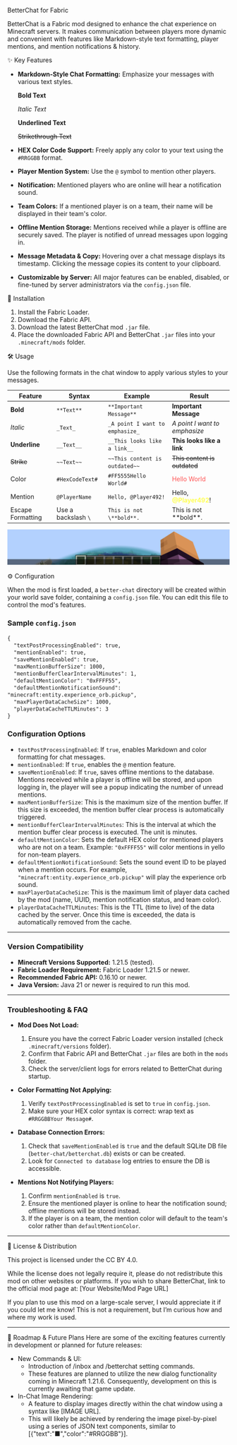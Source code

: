 BetterChat for Fabric

BetterChat is a Fabric mod designed to enhance the chat experience on Minecraft servers. It makes communication between players more dynamic and convenient with features like Markdown-style text formatting, player mentions, and mention notifications & history.

✨ Key Features

* **Markdown-Style Chat Formatting:** Emphasize your messages with various text styles.

  **Bold Text**

  _Italic Text_

  __Underlined Text__

  ~~Strikethrough Text~~

* **HEX Color Code Support:** Freely apply any color to your text using the `#RRGGBB` format.

* **Player Mention System:** Use the `@` symbol to mention other players.

* **Notification:** Mentioned players who are online will hear a notification sound.

* **Team Colors:** If a mentioned player is on a team, their name will be displayed in their team's color.

* **Offline Mention Storage:** Mentions received while a player is offline are securely saved. The player is notified of unread messages upon logging in.

* **Message Metadata & Copy:** Hovering over a chat message displays its timestamp. Clicking the message copies its content to your clipboard.

* **Customizable by Server:** All major features can be enabled, disabled, or fine-tuned by server administrators via the `config.json` file.

💾 Installation

1. Install the Fabric Loader.
2. Download the Fabric API.
3. Download the latest BetterChat mod `.jar` file.
4. Place the downloaded Fabric API and BetterChat `.jar` files into your `.minecraft/mods` folder.

🛠️ Usage

Use the following formats in the chat window to apply various styles to your messages.

| Feature           | Syntax              | Example                         | Result                                                     |
| ----------------- | ------------------- |---------------------------------|------------------------------------------------------------|
| **Bold**          | `**Text**`          | `**Important Message**`         | **Important Message**                                      |
| *Italic*          | `_Text_`            | `_A point I want to emphasize_` | _A point I want to emphasize_                              |
| **Underline**     | `__Text__`          | `__This looks like a link__`    | __This looks like a link__                                 |
| ~~Strike~~        | `~~Text~~`          | `~~This content is outdated~~`  | ~~This content is outdated~~                               |
| Color             | `#HexCodeText#`     | `#FF5555Hello World#`           | <span style="color:#FF5555;">Hello World</span>            |
| Mention           | `@PlayerName`       | `Hello, @Player492!`            | Hello, <span style="color:#FFFF55;">**@Player492**</span>! |
| Escape Formatting | Use a backslash `\` | `This is not \**bold**.`        | This is not \*\*bold**.                                    |

![text rendering preview](./images/preview1.gif)

⚙️ Configuration

When the mod is first loaded, a `better-chat` directory will be created within your world save folder, containing a `config.json` file. You can edit this file to control the mod's features.

### Sample `config.json`

```jsonc
{
  "textPostProcessingEnabled": true,
  "mentionEnabled": true,
  "saveMentionEnabled": true,
  "maxMentionBufferSize": 1000,
  "mentionBufferClearIntervalMinutes": 1,
  "defaultMentionColor": "0xFFFF55",
  "defaultMentionNotificationSound": "minecraft:entity.experience_orb.pickup",
  "maxPlayerDataCacheSize": 1000,
  "playerDataCacheTTLMinutes": 3
}
```

### Configuration Options

* `textPostProcessingEnabled`: If `true`, enables Markdown and color formatting for chat messages.
* `mentionEnabled`: If `true`, enables the `@` mention feature.
* `saveMentionEnabled`: If `true`, saves offline mentions to the database. Mentions received while a player is offline will be stored, and upon logging in, the player will see a popup indicating the number of unread mentions.
* `maxMentionBufferSize`: This is the maximum size of the mention buffer. If this size is exceeded, the mention buffer clear process is automatically triggered.
* `mentionBufferClearIntervalMinutes`: This is the interval at which the mention buffer clear process is executed. The unit is minutes.
* `defaultMentionColor`: Sets the default HEX color for mentioned players who are not on a team. Example: `"0xFFFF55"` will color mentions in yello for non-team players.
* `defaultMentionNotificationSound`: Sets the sound event ID to be played when a mention occurs. For example, `"minecraft:entity.experience_orb.pickup"` will play the experience orb sound.
* `maxPlayerDataCacheSize`: This is the maximum limit of player data cached by the mod (name, UUID, mention notification status, and team color).
* `playerDataCacheTTLMinutes`: This is the TTL (time to live) of the data cached by the server. Once this time is exceeded, the data is automatically removed from the cache.

---

### Version Compatibility

* **Minecraft Versions Supported:** 1.21.5 (tested).
* **Fabric Loader Requirement:** Fabric Loader 1.21.5 or newer.
* **Recommended Fabric API:** 0.16.10 or newer.
* **Java Version:** Java 21 or newer is required to run this mod.

---

### Troubleshooting & FAQ

* **Mod Does Not Load:**

  1. Ensure you have the correct Fabric Loader version installed (check `.minecraft/versions` folder).
  2. Confirm that Fabric API and BetterChat `.jar` files are both in the `mods` folder.
  3. Check the server/client logs for errors related to BetterChat during startup.

* **Color Formatting Not Applying:**

  1. Verify `textPostProcessingEnabled` is set to `true` in `config.json`.
  2. Make sure your HEX color syntax is correct: wrap text as `#RRGGBBYour Message#`.

* **Database Connection Errors:**

  1. Check that `saveMentionEnabled` is `true` and the default SQLite DB file (`better-chat/betterchat.db`) exists or can be created.
  2. Look for `Connected to database` log entries to ensure the DB is accessible.

* **Mentions Not Notifying Players:**

  1. Confirm `mentionEnabled` is `true`.
  2. Ensure the mentioned player is online to hear the notification sound; offline mentions will be stored instead.
  3. If the player is on a team, the mention color will default to the team's color rather than `defaultMentionColor`.

---


📜 License & Distribution

This project is licensed under the CC BY 4.0.

While the license does not legally require it, please do not redistribute this mod on other websites or platforms. If you wish to share BetterChat, link to the official mod page at:
\[Your Website/Mod Page URL]

If you plan to use this mod on a large-scale server, I would appreciate it if you could let me know! This is not a requirement, but I’m curious how and where my work is used.


---

🚀 Roadmap & Future Plans
Here are some of the exciting features currently in development or planned for future releases:
* New Commands & UI:
  * Introduction of /inbox and /betterchat setting commands.
  * These features are planned to utilize the new dialog functionality coming in Minecraft 1.21.6. Consequently, development on this is currently awaiting that game update.
* In-Chat Image Rendering:
  * A feature to display images directly within the chat window using a syntax like [IMAGE URL].
  * This will likely be achieved by rendering the image pixel-by-pixel using a series of JSON text components, similar to [{"text":"■","color":"#RRGGBB"}].